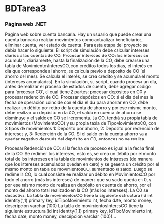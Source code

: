 # BDTarea3
<h3>Página web .NET</h3>

Pagina web sobre cuenta bancaria. Hay un usuario que puede crear una cuenta bancaria
realziar movimientos como actualizar beneficiarios, eliminar cuenta, ver estado de cuenta.
Para esta etapa del proyecto se debía hacer lo siguiente:
El script de simulación debe calcular intereses diarios a las cuentas de CO.
Procesar intereses de CO: los intereses se acumulan, diariamente, hasta la finalización
de la CO, debe crearse una tabla de MovimientosInteresCO, con créditos todos los
días, el interés en dia que corresponde al ahorro, se calcula previo a depósito de CO (el
ahorro del mes). Se calcula el interés, se crea crédito y se acumula el monto (intereses
acumulados).
En la simulación, su script, cuando procesa un día, antes de realizar el proceso de
estados de cuenta, debe agregar código para ’procesar CO’, el cual tiene 2 partes:
procesar depósitos en CO y procesar redención de CO.
Procesar depósitos en CO: si el día del mes la fecha de operación coincide con el día el
día para ahorrar en CO, debe realizar un débito por retiro de la cuenta de ahorro y por
ese mismo monto, debe realizar un depósito en la CO, el saldo en cuenta de ahorro se
disminuye y el saldo en CO se incrementa. La CO, tendrá su propia tabla de
movimientos (MovimientoCO) y su propia tabla de TipoMovimientoCO, con 3 tipos de
movimientos 1: Depósito por ahorro, 2: Deposito por redención de intereses y, 3:
Redención de la CO. Si el saldo en la cuenta ahorro va a quedar negativo después del
depósito en CO, entonces no se realiza.

Procesar Redención de CO: si la fecha de proceso es igual a la fecha final de la CO. Se
redimen los intereses, esto es, se crea un débito por el monto total de los intereses en
la tabla de movimientos de Intereses (de manera que los intereses acumulados quedan
en cero) y se genera un crédito por el mismo monto en tabla de movimientosCO,
aumentado el saldo. Luego se redime la CO, lo cual consiste en realizar un débito en
MovimientosCO por todo el ahorro (más los intereses) de manera que su saldo queda
en 0, y por ese mismo monto de realiza en depósito en cuenta de ahorro, por el monto
del ahorro total realizado en la CO (más los intereses). La CO se desactiva.
La tabla de movimientosCO tiene la siguiente estructura (id int identity(1,1) primary key,
idTipoMovimiento int, fecha date, monto money, descripción varchar (100)
La tabla de movimientosInteresCO tiene la siguiente estructura (id int identity(1,1)
primary key, idTipoMovimiento int, fecha date, monto money, descripción varchar (100))...
